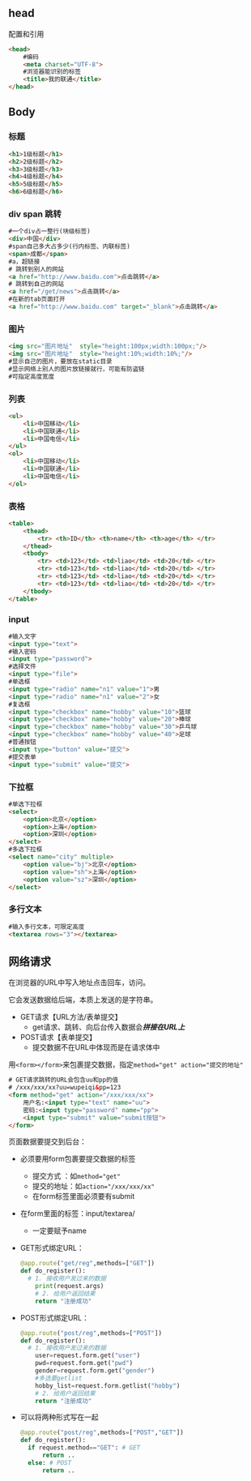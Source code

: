 ## head

配置和引用

```html
<head>
	#编码
	<meta charset="UTF-8">
    #浏览器能识别的标签
    <title>我的联通</title>
</head>
```



## Body

### 标题

```html
<h1>1级标题</h1>
<h2>2级标题</h2>
<h3>3级标题</h3>
<h4>4级标题</h4>
<h5>5级标题</h5>
<h6>6级标题</h6>
```

### div span 跳转

```html
#一个div占一整行(块级标签)
<div>中国</div>
#span自己多大占多少(行内标签、内联标签)
<span>成都</span>
#a，超链接
# 跳转到别人的网站
<a href="http://www.baidu.com">点击跳转</a>
# 跳转到自己的网站 
<a href="/get/news">点击跳转</a>
#在新的tab页面打开
<a href="http://www.baidu.com" target="_blank">点击跳转</a>
```

### 图片

```html
<img src="图片地址"  style="height:100px;width:100px;"/>
<img src="图片地址"  style="height:10%;width:10%;"/>
#显示自己的图片，要放在static目录
#显示网络上别人的图片放链接就行，可能有防盗链
#可指定高度宽度
```

### 列表

```html
<ul>
	<li>中国移动</li>
	<li>中国联通</li>
	<li>中国电信</li>
</ul>
<ol>
	<li>中国移动</li>
	<li>中国联通</li>
	<li>中国电信</li>
</ol>
```

### 表格

```html
<table>
	<thead>
		<tr> <th>ID</th> <th>name</th> <th>age</th> </tr>
	</thead>
	<tbody>
		<tr> <td>123</td> <td>liao</td> <td>20</td> </tr>
        <tr> <td>123</td> <td>liao</td> <td>20</td> </tr>
        <tr> <td>123</td> <td>liao</td> <td>20</td> </tr>
        <tr> <td>123</td> <td>liao</td> <td>20</td> </tr>
	</tbody>
</table>
```

### input

```html
#输入文字
<input type="text">
#输入密码
<input type="password">
#选择文件
<input type="file">
#单选框
<input type="radio" name="n1" value="1">男
<input type="radio" name="n1" value="2">女
#复选框
<input type="checkbox" name="hobby" value="10">篮球
<input type="checkbox" name="hobby" value="20">棒球
<input type="checkbox" name="hobby" value="30">乒乓球
<input type="checkbox" name="hobby" value="40">足球
#普通按钮
<input type="button" value="提交">
#提交表单
<input type="submit" value="提交">
```

### 下拉框

```html
#单选下拉框
<select>
	<option>北京</option>
    <option>上海</option>
    <option>深圳</option>
</select>
#多选下拉框
<select name="city" multiple>
	<option value="bj">北京</option>
    <option value="sh">上海</option>
    <option value="sz">深圳</option>
</select>
```

### 多行文本

```html
#输入多行文本，可限定高度
<textarea rows="3"></textarea>
```



## 网络请求

在浏览器的URL中写入地址点击回车，访问。

它会发送数据给后端，本质上发送的是字符串。

* GET请求【URL方法/表单提交】
  * get请求、跳转、向后台传入数据会***拼接在URL上***
* POST请求【表单提交】
  * 提交数据不在URL中体现而是在请求体中

用`<form></form>`来包裹提交数据，指定`method="get" action="提交的地址"`

```html
# GET请求跳转的URL会包含uu和pp的值
# /xxx/xxx/xx?uu=wupeiqi&pp=123
<form method="get" action="/xxx/xxx/xx">
	用户名:<input type="text" name="uu">
    密码:<input type="password" name="pp">
    <input type="submit" value="submit按钮">
</form>
```

页面数据要提交到后台：

* 必须要用form包裹要提交数据的标签
  * 提交方式 ：如`method="get"`
  * 提交的地址：如`action="/xxx/xxx/xx"`
  * 在form标签里面必须要有submit

* 在form里面的标签：input/textarea/

  * 一定要赋予name 

* GET形式绑定URL：

  ```python
  @app.route("get/reg",methods=["GET"])
  def do_register():
  	# 1. 接收用户发过来的数据
      print(request.args)
      # 2. 给用户返回结果
      return "注册成功"
  ```

* POST形式绑定URL：

  ```python
  @app.route("post/reg",methods=["POST"])
  def do_register():
  	# 1. 接收用户发过来的数据
      user=request.form.get("user")
      pwd=request.form.get("pwd")
      gender=request.form.get("gender")
      #多选要getlist
      hobby_list=request.form.getlist("hobby")
      # 2. 给用户返回结果
      return "注册成功"
  ```

* 可以将两种形式写在一起

  ```python
  @app.route("post/reg",methods=["POST","GET"])
  def do_register():
  	if request.method=="GET": # GET
  		return ..
  	else: # POST
  		return ..
  ```

  